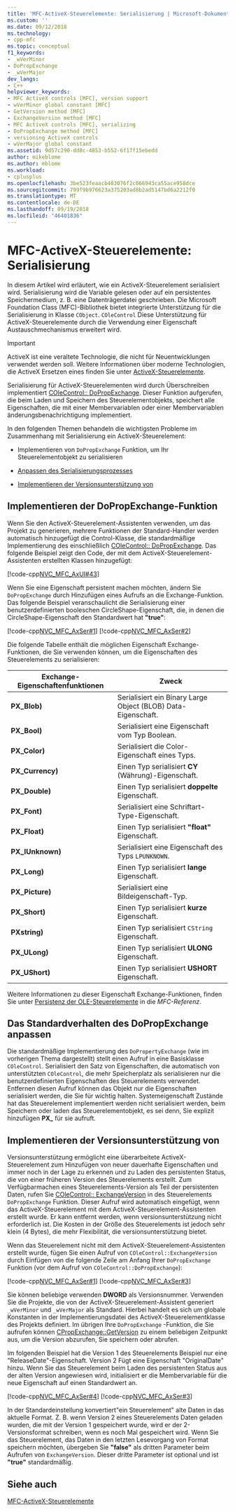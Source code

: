 ```yaml
---
title: 'MFC-ActiveX-Steuerelemente: Serialisierung | Microsoft-Dokumentation'
ms.custom: ''
ms.date: 09/12/2018
ms.technology:
- cpp-mfc
ms.topic: conceptual
f1_keywords:
- _wVerMinor
- DoPropExchange
- _wVerMajor
dev_langs:
- C++
helpviewer_keywords:
- MFC ActiveX controls [MFC], version support
- wVerMinor global constant [MFC]
- GetVersion method [MFC]
- ExchangeVersion method [MFC]
- MFC ActiveX controls [MFC], serializing
- DoPropExchange method [MFC]
- versioning ActiveX controls
- wVerMajor global constant
ms.assetid: 9d57c290-dd8c-4853-b552-6f17f15ebedd
author: mikeblome
ms.author: mblome
ms.workload:
- cplusplus
ms.openlocfilehash: 3be523feaacb403076f2c066943ca55ace958dce
ms.sourcegitcommit: 799f9b976623a375203ad8b2ad5147bd6a2212f0
ms.translationtype: MT
ms.contentlocale: de-DE
ms.lasthandoff: 09/19/2018
ms.locfileid: "46401836"
---
```

# <a name="mfc-activex-controls-serializing"></a>MFC-ActiveX-Steuerelemente: Serialisierung

In diesem Artikel wird erläutert, wie ein ActiveX-Steuerelement serialisiert wird. Serialisierung wird die Variable gelesen oder auf ein persistentes Speichermedium, z. B. eine Datenträgerdatei geschrieben. Die Microsoft Foundation Class (MFC)-Bibliothek bietet integrierte Unterstützung für die Serialisierung in Klasse `CObject`. `COleControl` Diese Unterstützung für ActiveX-Steuerelemente durch die Verwendung einer Eigenschaft Austauschmechanismus erweitert wird.

>[!IMPORTANT]
> ActiveX ist eine veraltete Technologie, die nicht für Neuentwicklungen verwendet werden soll. Weitere Informationen über moderne Technologien, die ActiveX Ersetzen eines finden Sie unter [ActiveX-Steuerelemente](activex-controls.md).

Serialisierung für ActiveX-Steuerelementen wird durch Überschreiben implementiert [COleControl:: DoPropExchange](../mfc/reference/colecontrol-class.md#dopropexchange). Dieser Funktion aufgerufen, die beim Laden und Speichern des Steuerelementobjekts, speichert alle Eigenschaften, die mit einer Membervariablen oder einer Membervariablen änderungsbenachrichtigung implementiert.

In den folgenden Themen behandeln die wichtigsten Probleme im Zusammenhang mit Serialisierung ein ActiveX-Steuerelement:

- Implementieren von `DoPropExchange` Funktion, um Ihr Steuerelementobjekt zu serialisieren

- [Anpassen des Serialisierungsprozesses](#_core_customizing_the_default_behavior_of_dopropexchange)

- [Implementieren der Versionsunterstützung von](#_core_implementing_version_support)

##  <a name="_core_implementing_the_dopropexchange_function"></a> Implementieren der DoPropExchange-Funktion

Wenn Sie den ActiveX-Steuerelement-Assistenten verwenden, um das Projekt zu generieren, mehrere Funktionen der Standard-Handler werden automatisch hinzugefügt die Control-Klasse, die standardmäßige Implementierung des einschließlich [COleControl:: DoPropExchange](../mfc/reference/colecontrol-class.md#dopropexchange). Das folgende Beispiel zeigt den Code, der mit dem ActiveX-Steuerelement-Assistenten erstellten Klassen hinzugefügt:

[!code-cpp[NVC_MFC_AxUI#43](../mfc/codesnippet/cpp/mfc-activex-controls-serializing_1.cpp)]

Wenn Sie eine Eigenschaft persistent machen möchten, ändern Sie `DoPropExchange` durch Hinzufügen eines Aufrufs an die Exchange-Funktion. Das folgende Beispiel veranschaulicht die Serialisierung einer benutzerdefinierten booleschen CircleShape-Eigenschaft, die, in denen die CircleShape-Eigenschaft den Standardwert hat **"true"**:

[!code-cpp[NVC_MFC_AxSer#1](../mfc/codesnippet/cpp/mfc-activex-controls-serializing_2.cpp)]
[!code-cpp[NVC_MFC_AxSer#2](../mfc/codesnippet/cpp/mfc-activex-controls-serializing_3.cpp)]

Die folgende Tabelle enthält die möglichen Eigenschaft Exchange-Funktionen, die Sie verwenden können, um die Eigenschaften des Steuerelements zu serialisieren:

|Exchange-Eigenschaftenfunktionen|Zweck|
|---------------------------------|-------------|
|**PX_Blob)**|Serialisiert ein Binary Large Object (BLOB) Data-Eigenschaft.|
|**PX_Bool)**|Serialisiert eine Eigenschaft vom Typ Boolean.|
|**PX_Color)**|Serialisiert die Color-Eigenschaft eines Typs.|
|**PX_Currency)**|Einen Typ serialisiert **CY** (Währung)-Eigenschaft.|
|**PX_Double)**|Einen Typ serialisiert **doppelte** Eigenschaft.|
|**PX_Font)**|Serialisiert eine Schriftart-Type-Eigenschaft.|
|**PX_Float)**|Einen Typ serialisiert **"float"** Eigenschaft.|
|**PX_IUnknown)**|Serialisiert eine Eigenschaft des Typs `LPUNKNOWN`.|
|**PX_Long)**|Einen Typ serialisiert **lange** Eigenschaft.|
|**PX_Picture)**|Serialisiert eine Bildeigenschaft-Typ.|
|**PX_Short)**|Einen Typ serialisiert **kurze** Eigenschaft.|
|**PXstring)**|Einen Typ serialisiert `CString` Eigenschaft.|
|**PX_ULong)**|Einen Typ serialisiert **ULONG** Eigenschaft.|
|**PX_UShort)**|Einen Typ serialisiert **USHORT** Eigenschaft.|

Weitere Informationen zu dieser Eigenschaft Exchange-Funktionen, finden Sie unter [Persistenz der OLE-Steuerelemente](../mfc/reference/persistence-of-ole-controls.md) in die *MFC-Referenz*.

##  <a name="_core_customizing_the_default_behavior_of_dopropexchange"></a> Das Standardverhalten des DoPropExchange anpassen

Die standardmäßige Implementierung des `DoPropertyExchange` (wie im vorherigen Thema dargestellt) stellt einen Aufruf in eine Basisklasse `COleControl`. Serialisiert den Satz von Eigenschaften, die automatisch von unterstützten `COleControl`, die mehr Speicherplatz als serialisieren nur die benutzerdefinierten Eigenschaften des Steuerelements verwendet. Entfernen diesen Aufruf können das Objekt nur die Eigenschaften serialisiert werden, die Sie für wichtig halten. Systemeigenschaft Zustände hat das Steuerelement implementiert werden nicht serialisiert werden, beim Speichern oder laden das Steuerelementobjekt, es sei denn, Sie explizit hinzufügen **PX_** für sie aufruft.

##  <a name="_core_implementing_version_support"></a> Implementieren der Versionsunterstützung von

Versionsunterstützung ermöglicht eine überarbeitete ActiveX-Steuerelement zum Hinzufügen von neuer dauerhafte Eigenschaften und immer noch in der Lage zu erkennen und zu Laden des persistenten Status, die von einer früheren Version des Steuerelements erstellt. Zum Verfügbarmachen eines Steuerelements-Version als Teil der persistenten Daten, rufen Sie [COleControl:: ExchangeVersion](../mfc/reference/colecontrol-class.md#exchangeversion) in des Steuerelements `DoPropExchange` Funktion. Dieser Aufruf wird automatisch eingefügt, wenn das ActiveX-Steuerelement mit dem ActiveX-Steuerelement-Assistenten erstellt wurde. Er kann entfernt werden, wenn versionsunterstützung nicht erforderlich ist. Die Kosten in der Größe des Steuerelements ist jedoch sehr klein (4 Bytes), die mehr Flexibilität, die versionsunterstützung bietet.

Wenn das Steuerelement nicht mit dem ActiveX-Steuerelement-Assistenten erstellt wurde, fügen Sie einen Aufruf von `COleControl::ExchangeVersion` durch Einfügen von die folgende Zeile am Anfang Ihrer `DoPropExchange` Funktion (vor dem Aufruf von `COleControl::DoPropExchange`):

[!code-cpp[NVC_MFC_AxSer#1](../mfc/codesnippet/cpp/mfc-activex-controls-serializing_2.cpp)]
[!code-cpp[NVC_MFC_AxSer#3](../mfc/codesnippet/cpp/mfc-activex-controls-serializing_4.cpp)]

Sie können beliebige verwenden **DWORD** als Versionsnummer. Verwenden Sie die Projekte, die von der ActiveX-Steuerelement-Assistent generiert `_wVerMinor` und `_wVerMajor` als Standard. Hierbei handelt es sich um globale Konstanten in der Implementierungsdatei des ActiveX-Steuerelementklasse des Projekts definiert. Im übrigen Ihre `DoPropExchange` -Funktion, die Sie aufrufen können [CPropExchange::GetVersion](../mfc/reference/cpropexchange-class.md#getversion) zu einem beliebigen Zeitpunkt aus, um die Version abzurufen, Sie speichern oder abrufen.

Im folgenden Beispiel hat die Version 1 des Steuerelements Beispiel nur eine "ReleaseDate"-Eigenschaft. Version 2 Fügt eine Eigenschaft "OriginalDate" hinzu. Wenn Sie das Steuerelement beim Laden des persistenten Status aus der alten Version angewiesen wird, initialisiert er die Membervariable für die neue Eigenschaft auf einen Standardwert an.

[!code-cpp[NVC_MFC_AxSer#4](../mfc/codesnippet/cpp/mfc-activex-controls-serializing_5.cpp)]
[!code-cpp[NVC_MFC_AxSer#3](../mfc/codesnippet/cpp/mfc-activex-controls-serializing_4.cpp)]

In der Standardeinstellung konvertiert"ein Steuerelement" alte Daten in das aktuelle Format. Z. B. wenn Version 2 eines Steuerelements Daten geladen wurden, die mit der Version 1 gespeichert wurde, wird er der 2-Versionsformat schreiben, wenn es noch Mal gespeichert wird. Wenn Sie das Steuerelement, das Daten in den letzten Lesevorgang von Format speichern möchten, übergeben Sie **"false"** als dritten Parameter beim Aufrufen von `ExchangeVersion`. Dieser dritte Parameter ist optional und ist **"true"** standardmäßig.

## <a name="see-also"></a>Siehe auch

[MFC-ActiveX-Steuerelemente](../mfc/mfc-activex-controls.md)


